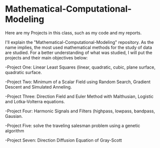 # Mathematical-Computational-Modeling


Here are my Projects in this class, such as my code and my reports.

I'll explain the "Mathematical-Computational-Modeling" repository. As the name implies, the most used mathematical methods for the study of data are studied. For a better understanding of what was studied, I will put the projects and their main objectives below:

-Project One: Linear Least Squares (linear, quadratic, cubic, plane surface, quadratic surface.

-Project Two: Minimum of a Scalar Field using Random Search, Gradient Descent and Simulated Anneling.

-Project Three: Direction Field and Euler Method with Malthusian, Logistic and Lotka-Volterra equations.

-Project Four: Harmonic Signals and Filters (highpass, lowpass, bandpass, Gausian.

-Project Five: solve the traveling salesman problem using a genetic algorithm

-Project Seven: Direction Diffusion Equation of Gray-Scott
